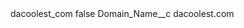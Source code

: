 <?xml version="1.0" encoding="UTF-8"?>
<CustomMetadata xmlns="http://soap.sforce.com/2006/04/metadata" xmlns:xsi="http://www.w3.org/2001/XMLSchema-instance" xmlns:xsd="http://www.w3.org/2001/XMLSchema">
    <label>dacoolest_com</label>
    <protected>false</protected>
    <values>
        <field>Domain_Name__c</field>
        <value xsi:type="xsd:string">dacoolest.com</value>
    </values>
</CustomMetadata>

